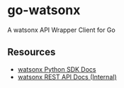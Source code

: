 # go-watsonx

A watsonx API Wrapper Client for Go

## Resources

  - [watsonx Python SDK Docs](https://ibm.github.io/watson-machine-learning-sdk)
  - [watsonx REST API Docs (Internal)](https://test.cloud.ibm.com/apidocs/watsonx-ai)
